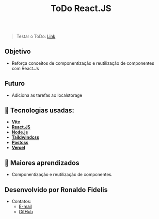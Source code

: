 <h1 align=center> ToDo React.JS </h1>

<br>



<br>

> Testar o ToDo: <a href="https://clone-player-spotify.vercel.app/" target="_blank" >Link</a>

## Objetivo

- Reforça conceitos de componentização e reutilização de componentes com React.Js

## Futuro

- Adiciona as tarefas ao localstorage

## 🚀 Tecnologias usadas:

* **[ Vite ](https://vitejs.dev/)**
* **[ React.JS ](https://react.dev/)**
* **[ Node.js ](https://nodejs.org/en)**
* **[ Taildwindcss ](https://tailwindcss.com/)**
* **[ Postcss ](#)**
* **[ Vercel ](https://vercel.com/)**

## 📝 Maiores aprendizados

* Componentização e reutilização de componentes.

## Desenvolvido por Ronaldo Fidelis
-  Contatos:
    - <a href="mailto:ronaldofidelis.ti@gmail.com" target="_blank">E-mail</a>
    - <a href="https://github.com/RonaldoFidelis" target="_blank">GitHub</a>
